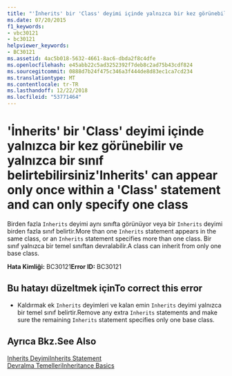 ```yaml
---
title: "'İnherits' bir 'Class' deyimi içinde yalnızca bir kez görünebilir ve yalnızca bir sınıf belirtebilirsiniz"
ms.date: 07/20/2015
f1_keywords:
- vbc30121
- bc30121
helpviewer_keywords:
- BC30121
ms.assetid: 4ac5b018-5632-4661-8ac6-dbda2f8c4dfe
ms.openlocfilehash: e45abb22c5ad3252392f7deb8c2ad75b43cdf824
ms.sourcegitcommit: 0888d7b24f475c346a3f444de8d83ec1ca7cd234
ms.translationtype: MT
ms.contentlocale: tr-TR
ms.lasthandoff: 12/22/2018
ms.locfileid: "53771464"
---
```

# <a name="inherits-can-appear-only-once-within-a-class-statement-and-can-only-specify-one-class"></a><span data-ttu-id="9c10a-102">'İnherits' bir 'Class' deyimi içinde yalnızca bir kez görünebilir ve yalnızca bir sınıf belirtebilirsiniz</span><span class="sxs-lookup"><span data-stu-id="9c10a-102">'Inherits' can appear only once within a 'Class' statement and can only specify one class</span></span>
<span data-ttu-id="9c10a-103">Birden fazla `Inherits` deyimi aynı sınıfta görünüyor veya bir `Inherits` deyimi birden fazla sınıf belirtir.</span><span class="sxs-lookup"><span data-stu-id="9c10a-103">More than one `Inherits` statement appears in the same class, or an `Inherits` statement specifies more than one class.</span></span> <span data-ttu-id="9c10a-104">Bir sınıf yalnızca bir temel sınıftan devralabilir.</span><span class="sxs-lookup"><span data-stu-id="9c10a-104">A class can inherit from only one base class.</span></span>  
  
 <span data-ttu-id="9c10a-105">**Hata Kimliği:** BC30121</span><span class="sxs-lookup"><span data-stu-id="9c10a-105">**Error ID:** BC30121</span></span>  
  
## <a name="to-correct-this-error"></a><span data-ttu-id="9c10a-106">Bu hatayı düzeltmek için</span><span class="sxs-lookup"><span data-stu-id="9c10a-106">To correct this error</span></span>  
  
-   <span data-ttu-id="9c10a-107">Kaldırmak ek `Inherits` deyimleri ve kalan emin `Inherits` deyimi yalnızca bir temel sınıf belirtir.</span><span class="sxs-lookup"><span data-stu-id="9c10a-107">Remove any extra `Inherits` statements and make sure the remaining `Inherits` statement specifies only one base class.</span></span>  
  
## <a name="see-also"></a><span data-ttu-id="9c10a-108">Ayrıca Bkz.</span><span class="sxs-lookup"><span data-stu-id="9c10a-108">See Also</span></span>  
 [<span data-ttu-id="9c10a-109">Inherits Deyimi</span><span class="sxs-lookup"><span data-stu-id="9c10a-109">Inherits Statement</span></span>](../../visual-basic/language-reference/statements/inherits-statement.md)  
 [<span data-ttu-id="9c10a-110">Devralma Temelleri</span><span class="sxs-lookup"><span data-stu-id="9c10a-110">Inheritance Basics</span></span>](../../visual-basic/programming-guide/language-features/objects-and-classes/inheritance-basics.md)
